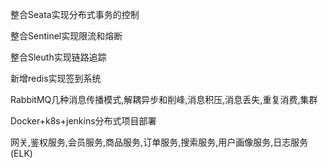 
整合Seata实现分布式事务的控制

整合Sentinel实现限流和熔断

整合Sleuth实现链路追踪

新增redis实现签到系统

RabbitMQ几种消息传播模式,解耦异步和削峰,消息积压,消息丢失,重复消费,集群

Docker+k8s+jenkins分布式项目部署

网关,鉴权服务,会员服务,商品服务,订单服务,搜索服务,用户画像服务,日志服务(ELK)



